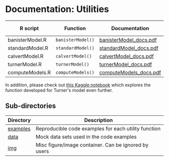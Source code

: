 # Documentation: Utilities

| R script | Function | Documentation | Code example |
|-|-|-|-|
| banisterModel.R | `banisterModel()` | [banisterModel_docs.pdf](banisterModel_docs.pdf) | [here](examples/banisterModelExample.R) |
| standardModel.R | `standardModel()` | [standardModel_docs.pdf](standardModel_docs.pdf) | [here](examples/standardModelExample.R) |
| calvertModel.R | `calvertModel()` | [calvertModel_docs.pdf](calvertModel_docs.pdf) | [here](examples/calvertModelExample.R) |
| turnerModel.R | `turnerModel()` | [turnerModel_docs.pdf](turnerModel_docs.pdf) | [here](examples/turnerModelExample.R) |
| computeModels.R | `computeModels()` | [computeModels_docs.pdf](computeModels_docs.pdf) | [here](examples/computeModelsExample.R) |

In addition, please check out [this Kaggle notebook]() which explores the function developed for Turner's model even further.

## Sub-directories

| Directory | Description |
|-|-|
| [examples](code_examples/) | Reproducible code examples for each utility function |
| [data](data/) | Mock data sets used in the code examples |
| [img](img/) | Misc figure/image container. Can be ignored by users |